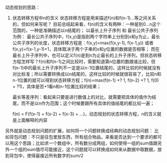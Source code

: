 动态规划的思路：
1. 状态转移方程中n的含义
    状态转移方程是用来描述f(n)和f(n-1)...等之间关系的，但如何来写呢？
    目前总结起来看，f(n)的含义有两种：一种是到0...n这个范围的，一种是准确描述以n结尾的；
    以最长上升子序列 和 最长公共子序列为例：
    最长公共子序列中，f(x,y)是指到两个字符串上分别到x和y为止，最长公共子序列的长度，状态转移方程是：f(x,y)=max(f(x,y-1), f(x-1,y)) 或者 f(x,y)=f(x-1,y-1)+1，具体取决于两个子串的x和y位置的数据是否相等；
    而在最长上升子序列中，也可以定义f(n)是到n为止最长的上升子序列，但状态转移方程怎样写？f(n)和f(n-1)之间比较时，需要知道第n位置的数跟谁比较，但f(n-1)中的最长上升子序列不一定是以n-1位置结尾的，这样比较的时候就没有对比标准；所以需要转换成以n结尾的，这样比较的时候就很容易了，比较n和n-1位置的就可以得到状态转移方程；f(n)=max(f(n-1) +? 1, f(n-2) +? 1, f(0) + ?1)，具体是否+1看n和n-1位置比较的结果；
    
    最长等差序列：看起来只要是进行数值上的对比，就需要把具体的值作为结尾，而不是以n作为范围；这个时候要跟所有具体的值结尾的都比较一遍；

    f(n) = F(f(x-1) + f(x-2) + f(x-3) + ...)，动态规划的状态转移方程，n的含义就是上面解释的内容

另外就是动态规划问题的扩展，如何将一个问题转换成经典的动态规划问题：
比如背包问题：不只是往包里放东西，所有组合物品，来看是否达到一个要求的都可以用这个思路；比如求一个数组中，所有数分成两组，如何使得一组的sum值跟另外一个组的sum值尽可能接近，这个问题就可以转换成如何来从数据中取数据，放到背包中，使得最接近所有数字的sum/2
    